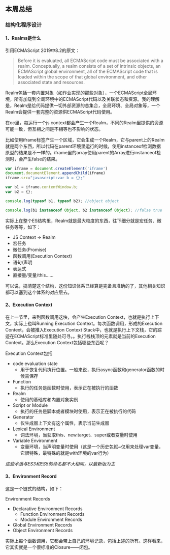 ## 本周总结

### 结构化程序设计

#### 1、Realms是什么

引用ECMAScript 2019中8.2的原文：


>Before it is evaluated, all ECMAScript code must be associated with a realm. Conceptually, a realm consists of a set of intrinsic objects, an ECMAScript global environment, all of the ECMAScript code that is loaded within the scope of that global environment, and other associated state and resources.


Realm包括一套内置对象（如作业实现的那些对象），一个ECMAScript全局环境，所有加载到全局环境中的ECMAScript代码以及关联状态和资源。我的理解是，Realm是给代码提供一切外部资源的总集合，全局环境、全局对象等，一个Realm会提供一套完整的资源供ECMAScript代码使用。

在oc里，每运行一个js context都会产生一个Realm，不同的Realm里提供的资源可能一致，但互相之间是不相等也不影响的状态。

比如使用iframe标签产生一个区域，它会生成一个Realm，它与parent上的Realm就是两个东西，所以代码在parent环境里运行的时候，使用instanceof检测数据原型的结果是不一样的。iframe里的array使用parent的Array进行instanceof检测时，会产生false的结果。

```js
var iframe = document.createElement('iframe')
document.documentElement.appendChild(iframe)
iframe.src="javascript:var b = {};"

var b1 = iframe.contentWindow.b;
var b2 = {};

console.log(typeof b1, typeof b2); //object object

console.log(b1 instanceof Object, b2 instanceof Object); //false true
```

实际上在整个ES结构里，Realm就是最大粒度的东西，往下细分就是宏任务、微任务等等，如下：

+ JS Context => Realm
+ 宏任务
+ 微任务(Promise)
+ 函数调用(Execution Context)
+ 语句/声明
+ 表达式
+ 直接量/变量/this……

可以说，搞清楚这个结构，这份知识体系已经算是完备且准确的了，其他相关知识都可以塞到这个体系的对应层去。

#### 2、Execution Context

在上一节里，来到函数调用这块，会产生Execution Context，也就是执行上下文，实际上也叫Running Execution Context。每次函数调用，形成的Execution Context，会被推入Execution Context Stack中，也就是执行上下文栈，它的踪迹在ECMAScript标准里随处可寻。。执行栈栈顶的元素就是当前的Execution Context。那么Execution Context包括哪些东西呢？

Execution Context包括
+ code evaluation state
  + 用于恢复代码执行位置。一般来说，执行async函数和generator函数的时候需保存
+ Function
  + 执行的任务是函数时使用，表示正在被执行的函数
+ Realm
  + 使用的基础库和内置对象实例
+ Script or Module
  + 执行的任务是脚本或者模块时使用，表示正在被执行的代码
+ Generator
  + 仅生成器上下文有这个属性，表示当前生成器
+ Lexical Environment
  + 词法环境，当获取this、new.target、super或者变量时使用
+ Variable Environment
  + 变量环境，当声明变量时使用（这是一个历史包袱~仅用来处理var变量，它很特殊，最特殊的就是with环境的var行为）

*这些术语与ES3和ES5的命名都不大相同，以最新版为主*

#### 3、Environment Record

这是一个链式的结构，如下：

Environment Records
+ Declarative Environment Records
  + Function Environment Records
  + Module Environment Records
+ Global Environment Records
+ Object Environment Records

实际上每个函数调用，它都会带上自己的环境记录，包括上述的所有。这样看来，它其实就是一个很标准的Closure——闭包。

